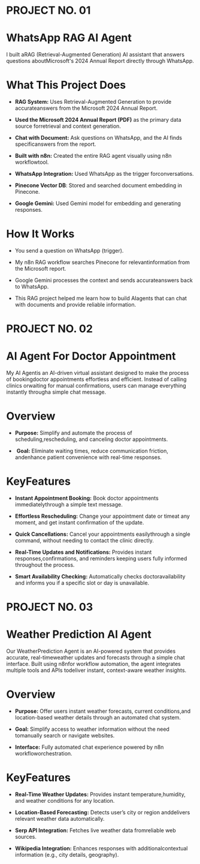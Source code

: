 # **PROJECT NO. 01**
# **WhatsApp RAG AI Agent**

I built aRAG (Retrieval-Augmented Generation) AI assistant that answers questions aboutMicrosoft's 2024 Annual Report directly through WhatsApp.

# **What This Project Does**

- **RAG System:** Uses Retrieval-Augmented Generation to provide accurateanswers from the Microsoft 2024 Annual Report.

- **Used the Microsoft 2024 Annual Report (PDF)** as the primary data source forretrieval and context generation.

- **Chat with Document:** Ask questions on WhatsApp, and the AI finds specificanswers from the report.

- **Built with n8n:** Created the entire RAG agent visually using n8n workflowtool.

- **WhatsApp Integration:** Used WhatsApp as the trigger forconversations.

- **Pinecone Vector DB**: Stored and searched document embedding in Pinecone.

- **Google Gemini:** Used Gemini model for embedding and generating responses.

# **How It Works**

 - You send a question on WhatsApp (trigger).

- My n8n RAG workflow searches Pinecone for relevantinformation from the Microsoft report.

- Google Gemini processes the context and sends accurateanswers back to WhatsApp.

- This RAG project helped me learn how to build AIagents that can chat with documents and provide reliable information.




# **PROJECT NO. 02**
# **AI Agent For Doctor Appointment**

My AI Agentis an AI-driven virtual assistant designed to make the process of bookingdoctor appointments effortless and efficient. Instead of calling clinics orwaiting for manual confirmations, users can manage everything instantly througha simple chat message.

# **Overview**
- **Purpose:** Simplify and automate the process of scheduling,rescheduling, and canceling doctor appointments.

-  **Goal:** Eliminate waiting times, reduce communication friction, andenhance patient convenience with real-time responses.

# **KeyFeatures**

- **Instant Appointment Booking:** Book doctor appointments immediatelythrough a simple text message.

- **Effortless Rescheduling:** Change your appointment date or timeat any moment, and get instant confirmation of the update.

- **Quick Cancellations:** Cancel your appointments easilythrough a single command, without needing to contact the clinic directly.

- **Real-Time Updates and Notifications:** Provides instant responses,confirmations, and reminders keeping users fully informed throughout the process.

- **Smart Availability Checking:** Automatically checks doctoravailability and informs you if a specific slot or day is unavailable.




# **PROJECT NO. 03**
# **Weather Prediction AI Agent**

Our WeatherPrediction Agent is an AI-powered system that provides accurate, real-timeweather updates and forecasts through a simple chat interface. Built using n8nfor workflow automation, the agent integrates multiple tools and APIs todeliver instant, context-aware weather insights.

# **Overview**

- **Purpose:** Offer users instant weather forecasts, current conditions,and location-based weather details through an automated chat system.

- **Goal:** Simplify access to weather information without the need tomanually search or navigate websites.

- **Interface:** Fully automated chat experience powered by n8n workfloworchestration.

# **KeyFeatures**

- **Real-Time Weather Updates:** Provides instant temperature,humidity, and weather conditions for any location.

- **Location-Based Forecasting:** Detects user’s city or region anddelivers relevant weather data automatically.

- **Serp API Integration:** Fetches live weather data fromreliable web sources.

- **Wikipedia Integration:** Enhances responses with additionalcontextual information (e.g., city details, geography).
